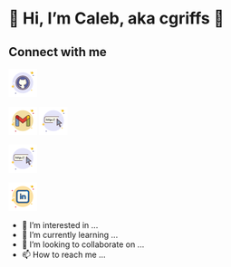 # 👋 Hi, I’m Caleb, aka cgriffs 👋 

## Connect with me

![](https://github.com/cgriffs/image_icons/blob/main/IconFolder/socialsicons/icons8-github-50.png)

![](https://github.com/cgriffs/image_icons/blob/main/IconFolder/socialsicons/icons8-gmail-50.png)
![](https://github.com/cgriffs/image_icons/blob/main/IconFolder/socialsicons/icons8-website-50.png)

[![Linked In Icon](https://github.com/cgriffs/image_icons/blob/main/IconFolder/socialsicons/icons8-website-50.png)][linkedIn]


[![A link to Calebs LinkedIn][linkedInIcon]](linkedIn)

[linkedIn]: https://www.linkedin.com/in/cgriffs/
[linkedInIcon]: https://github.com/cgriffs/image_icons/blob/main/IconFolder/socialsicons/icons8-linkedin-50.png

- 👀 I’m interested in ...
- 🌱 I’m currently learning ...
- 💞️ I’m looking to collaborate on ...
- 📫 How to reach me ...

<!---
cgriffs/cgriffs is a ✨ special ✨ repository because its `README.md` (this file) appears on your GitHub profile.
You can click the Preview link to take a look at your changes.
--->
